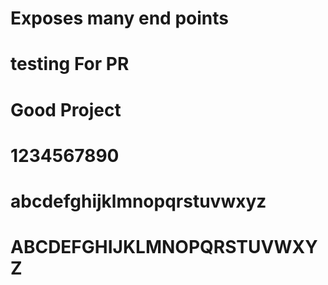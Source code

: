 # Exposes many end points
# testing For PR
# Good Project
# 1234567890
# abcdefghijklmnopqrstuvwxyz
# ABCDEFGHIJKLMNOPQRSTUVWXYZ
